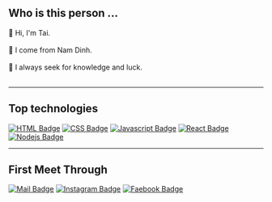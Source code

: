 <h2>Who is this person ...</h2>

👋 Hi, I'm Tai. <br><br>
💁 I come from Nam Dinh. <br><br>
🌱 I always seek for knowledge and luck.<br><br>

---
## **Top technologies**

[![HTML Badge](https://img.shields.io/badge/-HTML-E34F26?style=for-the-badge&labelColor=black&logo=html5&logoColor=E34F26)](#)
[![CSS Badge](https://img.shields.io/badge/-CSS-1572b6?style=for-the-badge&labelColor=black&logo=css3&logoColor=1572b6)](#) 
[![Javascript Badge](https://img.shields.io/badge/-Javascript-F0DB4F?style=for-the-badge&labelColor=black&logo=javascript&logoColor=F0DB4F)](#) 
[![React Badge](https://img.shields.io/badge/-React-61DBFB?style=for-the-badge&labelColor=black&logo=react&logoColor=61DBFB)](#) 
[![Nodejs Badge](https://img.shields.io/badge/-Nodejs-3C873A?style=for-the-badge&labelColor=black&logo=node.js&logoColor=3C873A)](#) 

---

## **First Meet Through**
[![Mail Badge](https://img.shields.io/badge/-DinhVanTai-c0392b?style=flat&labelColor=c0392b&logo=gmail&logoColor=white)](mailto:taidvph20044@gmail.com) [![Instagram Badge](https://img.shields.io/badge/-@tranphung625-e84393?style=flat&labelColor=e84393&logo=instagram&logoColor=white)](https://instagram.com/tranphung625)  [![Faebook Badge](https://img.shields.io/badge/-TranPhung-blue?style=flat&labelColor=blue&logo=facebook&logoColor=white)](facebook.com/taidvph20044)

